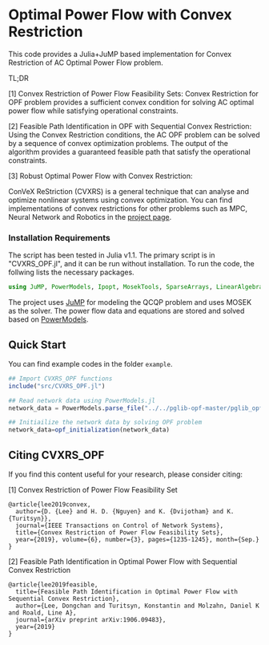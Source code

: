 # Optimal Power Flow with Convex Restriction

This code provides a Julia+JuMP based implementation for Convex Restriction of AC Optimal Power Flow problem.


TL;DR

[1] Convex Restriction of Power Flow Feasibility Sets: Convex Restriction for OPF problem provides a sufficient convex condition for solving AC optimal power flow while satisfying operational constraints. 

[2] Feasible Path Identification in OPF with Sequential Convex Restriction: Using the Convex Restriction conditions, the AC OPF problem can be solved by a sequence of convex optimization problems. The output of the algorithm provides a guaranteed feasible path that satisfy the operational constraints.

[3] Robust Optimal Power Flow with Convex Restriction: 


ConVeX ReStriction (CVXRS) is a general technique that can analyse and optimize nonlinear systems using convex optimization.
You can find implementations of convex restrictions for other problems such as MPC, Neural Network and Robotics in the [project page](https://dclee131.github.io/research/2019/10/07/CVXRS.html).

### Installation Requirements

The script has been tested in Julia v1.1.
The primary script is in "CVXRS_OPF.jl", and it can be run without installation. 
To run the code, the follwing lists the necessary packages.

```julia
using JuMP, PowerModels, Ipopt, MosekTools, SparseArrays, LinearAlgebra, Plots
```
The project uses [JuMP](https://github.com/JuliaOpt/JuMP.jl) for modeling the QCQP problem and uses MOSEK as the solver.
The power flow data and equations are stored and solved based on [PowerModels](https://github.com/lanl-ansi/PowerModels.jl).

## Quick Start

You can find example codes in the folder `example`.

```julia
## Import CVXRS_OPF functions
include("src/CVXRS_OPF.jl")

## Read network data using PowerModels.jl
network_data = PowerModels.parse_file("../../pglib-opf-master/pglib_opf_case118_ieee.m");

## Initiailize the network data by solving OPF problem
network_data=opf_initialization(network_data)

```

## Citing CVXRS_OPF

If you find this content useful for your research, please consider citing: 

[1] Convex Restriction of Power Flow Feasibility Set

    @article{lee2019convex,
      author={D. {Lee} and H. D. {Nguyen} and K. {Dvijotham} and K. {Turitsyn}},
      journal={IEEE Transactions on Control of Network Systems},
      title={Convex Restriction of Power Flow Feasibility Sets},
      year={2019}, volume={6}, number={3}, pages={1235-1245}, month={Sep.}
    }

[2] Feasible Path Identification in Optimal Power Flow with Sequential Convex Restriction

    @article{lee2019feasible,
      title={Feasible Path Identification in Optimal Power Flow with Sequential Convex Restriction},
      author={Lee, Dongchan and Turitsyn, Konstantin and Molzahn, Daniel K and Roald, Line A},
      journal={arXiv preprint arXiv:1906.09483},
      year={2019}
    }


